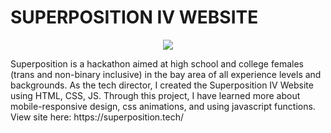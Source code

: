 <h1>
  SUPERPOSITION IV WEBSITE
</h1>

<center><img src = "https://cdn.glitch.com/696a54c7-e493-465b-b503-c49262ef99ac%2Fsp1-.PNG?v=1575246085758"></center>
<p>Superposition is a hackathon aimed at high school and college females (trans and non-binary inclusive) in the bay area of all experience levels and backgrounds. As the tech director, I created the Superposition IV Website using HTML, CSS, JS.  Through this project, I have learned more about mobile-responsive design, css animations, and using javascript functions. View site here: https://superposition.tech/ </p>

